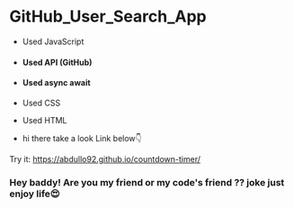 # GitHub_User_Search_App

- Used JavaScript
- #### Used API (GitHub)
- #### Used async await 
- Used CSS
- Used HTML
 
- hi there take a look Link below👇

Try it: https://abdullo92.github.io/countdown-timer/
### Hey baddy! Are you my friend or my code's friend ?? joke just enjoy life😍


